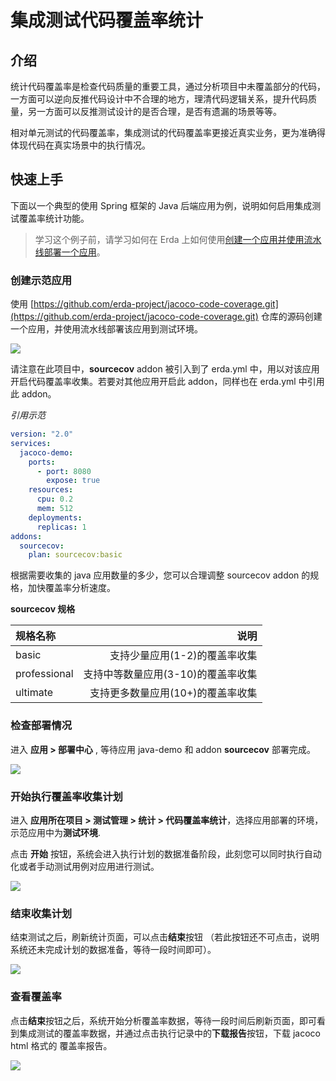 # 集成测试代码覆盖率统计

## 介绍

统计代码覆盖率是检查代码质量的重要工具，通过分析项目中未覆盖部分的代码，一方面可以逆向反推代码设计中不合理的地方，理清代码逻辑关系，提升代码质量，另一方面可以反推测试设计的是否合理，是否有遗漏的场景等等。

相对单元测试的代码覆盖率，集成测试的代码覆盖率更接近真实业务，更为准确得体现代码在真实场景中的执行情况。

## 快速上手

下面以一个典型的使用 Spring 框架的 Java 后端应用为例，说明如何启用集成测试覆盖率统计功能。

> 学习这个例子前，请学习如何在 Erda 上如何使用[创建一个应用并使用流水线部署一个应用](https://docs.erda.cloud/latest/manual/dop/examples/deploy/deploy-from-git.html)。

### 创建示范应用

使用 [https://github.com/erda-project/jacoco-code-coverage.git](https://github.com/erda-project/jacoco-code-coverage.git) 仓库的源码创建一个应用，并使用流水线部署该应用到测试环境。

![](http://terminus-paas.oss-cn-hangzhou.aliyuncs.com/paas-doc/2021/10/26/ae31392a-4dc0-40b7-a64f-dd9d635c7fa7.png)

请注意在此项目中，**sourcecov** addon 被引入到了 erda.yml 中，用以对该应用开启代码覆盖率收集。若要对其他应用开启此 addon，同样也在 erda.yml 中引用此 addon。

_引用示范_
```yaml
version: "2.0"
services:
  jacoco-demo:
    ports:
      - port: 8080
        expose: true
    resources:
      cpu: 0.2
      mem: 512
    deployments:
      replicas: 1
addons:
  sourcecov:
    plan: sourcecov:basic
```

根据需要收集的 java 应用数量的多少，您可以合理调整 sourcecov addon 的规格，加快覆盖率分析速度。

**sourcecov 规格**

| 规格名称 | 说明 |
| :-----| ----: | 
| basic | 支持少量应用(1-2)的覆盖率收集  |
| professional | 支持中等数量应用(3-10)的覆盖率收集 |
| ultimate|支持更多数量应用(10+)的覆盖率收集|


### 检查部署情况

进入 **应用 > 部署中心** , 等待应用 java-demo 和 addon **sourcecov** 部署完成。

![](http://terminus-paas.oss-cn-hangzhou.aliyuncs.com/paas-doc/2021/10/26/1760036a-b455-4572-8253-f9898f1ca9d7.png)

### 开始执行覆盖率收集计划

进入 **应用所在项目 > 测试管理 > 统计 > 代码覆盖率统计**，选择应用部署的环境，示范应用中为**测试环境**.

点击 **开始** 按钮，系统会进入执行计划的数据准备阶段，此刻您可以同时执行自动化或者手动测试用例对应用进行测试。

![](http://terminus-paas.oss-cn-hangzhou.aliyuncs.com/paas-doc/2021/10/26/675bbaad-6653-4fbe-8ea6-983510e0a09e.png)

### 结束收集计划

结束测试之后，刷新统计页面，可以点击**结束**按钮 （若此按钮还不可点击，说明系统还未完成计划的数据准备，等待一段时间即可）。

![](http://terminus-paas.oss-cn-hangzhou.aliyuncs.com/paas-doc/2021/10/26/4cae5fa1-bc15-447d-a8a4-79729214d0e8.png)

### 查看覆盖率

点击**结束**按钮之后，系统开始分析覆盖率数据，等待一段时间后刷新页面，即可看到集成测试的覆盖率数据，并通过点击执行记录中的**下载报告**按钮，下载 jacoco html 格式的 覆盖率报告。

![](http://terminus-paas.oss-cn-hangzhou.aliyuncs.com/paas-doc/2021/10/26/577db89c-b10c-491f-a6c8-f7d8f2c8ac86.png)
